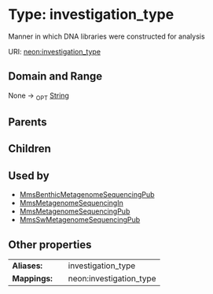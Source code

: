 
# Type: investigation_type


Manner in which DNA libraries were constructed for analysis

URI: [neon:investigation_type](https://data.neonscience.org/investigation_type)


## Domain and Range

None ->  <sub>OPT</sub> [String](types/String.md)

## Parents


## Children


## Used by

 * [MmsBenthicMetagenomeSequencingPub](MmsBenthicMetagenomeSequencingPub.md)
 * [MmsMetagenomeSequencingIn](MmsMetagenomeSequencingIn.md)
 * [MmsMetagenomeSequencingPub](MmsMetagenomeSequencingPub.md)
 * [MmsSwMetagenomeSequencingPub](MmsSwMetagenomeSequencingPub.md)

## Other properties

|  |  |  |
| --- | --- | --- |
| **Aliases:** | | investigation_type |
| **Mappings:** | | neon:investigation_type |

